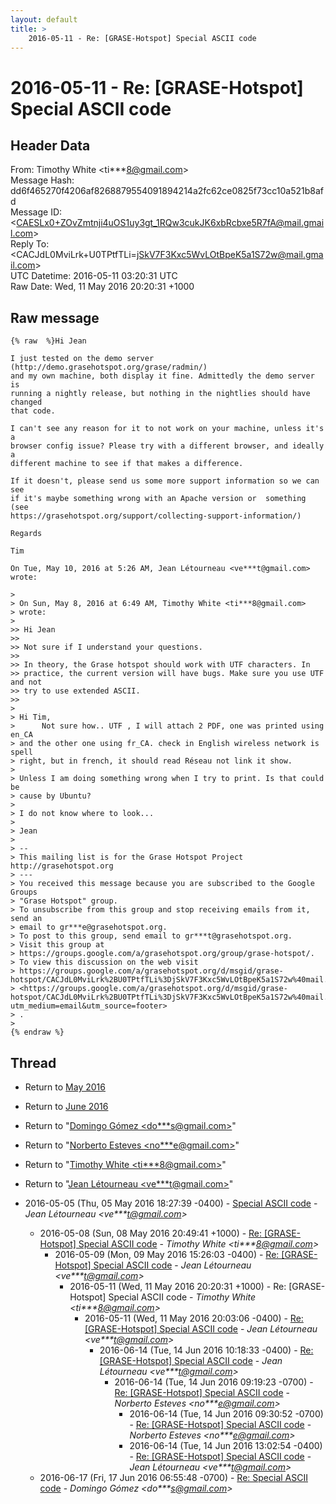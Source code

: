 ```yaml
---
layout: default
title: >
    2016-05-11 - Re: [GRASE-Hotspot] Special ASCII code
---
```


# 2016-05-11 - Re: [GRASE-Hotspot] Special ASCII code

## Header Data

From: Timothy White \<ti***8@gmail.com\><br>
Message Hash: dd6f465270f4206af8268879554091894214a2fc62ce0825f73cc10a521b8afd<br>
Message ID: \<CAESLx0+ZOvZmtnji4uOS1uy3gt_1RQw3cukJK6xbRcbxe5R7fA@mail.gmail.com\><br>
Reply To: \<CACJdL0MviLrk+U0TPtfTLi=jSkV7F3Kxc5WvLOtBpeK5a1S72w@mail.gmail.com\><br>
UTC Datetime: 2016-05-11 03:20:31 UTC<br>
Raw Date: Wed, 11 May 2016 20:20:31 +1000<br>

## Raw message

```
{% raw  %}Hi Jean

I just tested on the demo server (http://demo.grasehotspot.org/grase/radmin/)
and my own machine, both display it fine. Admittedly the demo server is
running a nightly release, but nothing in the nightlies should have changed
that code.

I can't see any reason for it to not work on your machine, unless it's a
browser config issue? Please try with a different browser, and ideally a
different machine to see if that makes a difference.

If it doesn't, please send us some more support information so we can see
if it's maybe something wrong with an Apache version or  something (see
https://grasehotspot.org/support/collecting-support-information/)

Regards

Tim

On Tue, May 10, 2016 at 5:26 AM, Jean Létourneau <ve***t@gmail.com> wrote:

>
> On Sun, May 8, 2016 at 6:49 AM, Timothy White <ti***8@gmail.com>
> wrote:
>
>> Hi Jean
>>
>> Not sure if I understand your questions.
>>
>> In theory, the Grase hotspot should work with UTF characters. In
>> practice, the current version will have bugs. Make sure you use UTF and not
>> try to use extended ASCII.
>>
>
> ​Hi Tim,
>      Not sure how.. UTF , I will attach 2 PDF, one was printed using en_CA
> and the other one using fr_CA. check in English wireless network is spell
> right, but in french, it should read Réseau not link it show.
>
> Unless I am doing something wrong when I try to print. Is that could be
> cause by Ubuntu?
>
> I do not know where to look...
>
> Jean
>
> --
> This mailing list is for the Grase Hotspot Project http://grasehotspot.org
> ---
> You received this message because you are subscribed to the Google Groups
> "Grase Hotspot" group.
> To unsubscribe from this group and stop receiving emails from it, send an
> email to gr***e@grasehotspot.org.
> To post to this group, send email to gr***t@grasehotspot.org.
> Visit this group at
> https://groups.google.com/a/grasehotspot.org/group/grase-hotspot/.
> To view this discussion on the web visit
> https://groups.google.com/a/grasehotspot.org/d/msgid/grase-hotspot/CACJdL0MviLrk%2BU0TPtfTLi%3DjSkV7F3Kxc5WvLOtBpeK5a1S72w%40mail.gmail.com
> <https://groups.google.com/a/grasehotspot.org/d/msgid/grase-hotspot/CACJdL0MviLrk%2BU0TPtfTLi%3DjSkV7F3Kxc5WvLOtBpeK5a1S72w%40mail.gmail.com?utm_medium=email&utm_source=footer>
> .
>
{% endraw %}
```

## Thread

+ Return to [May 2016](/archive/2016/05)
+ Return to [June 2016](/archive/2016/06)

+ Return to "[Domingo Gómez <do***s<span>@</span>gmail.com>](/authors/do___s_at_gmail_com)"
+ Return to "[Norberto Esteves <no***e<span>@</span>gmail.com>](/authors/no___e_at_gmail_com)"
+ Return to "[Timothy White <ti***8<span>@</span>gmail.com>](/authors/ti___8_at_gmail_com)"
+ Return to "[Jean Létourneau <ve***t<span>@</span>gmail.com>](/authors/ve___t_at_gmail_com)"

+ 2016-05-05 (Thu, 05 May 2016 18:27:39 -0400) - [Special ASCII code](/archive/2016/05/e025d7e4c8b502394092d61b52e244b38383481918d636c82d90ac95598b6cc5) - _Jean Létourneau \<ve***t@gmail.com\>_
  + 2016-05-08 (Sun, 08 May 2016 20:49:41 +1000) - [Re: [GRASE-Hotspot] Special ASCII code](/archive/2016/05/f11bde63f6ecd166b8176b79ff9a70737fc37941df871e6e12f7863a93de5a75) - _Timothy White \<ti***8@gmail.com\>_
    + 2016-05-09 (Mon, 09 May 2016 15:26:03 -0400) - [Re: [GRASE-Hotspot] Special ASCII code](/archive/2016/05/6d067203a3178e2e6302b907527736d1e6bb14a00fb43ed5dc093b8cc26f9a0d) - _Jean Létourneau \<ve***t@gmail.com\>_
      + 2016-05-11 (Wed, 11 May 2016 20:20:31 +1000) - Re: [GRASE-Hotspot] Special ASCII code - _Timothy White \<ti***8@gmail.com\>_
        + 2016-05-11 (Wed, 11 May 2016 20:03:06 -0400) - [Re: [GRASE-Hotspot] Special ASCII code](/archive/2016/05/952c0cde5873484ec539d071aff40dbf27fc981112ff8d253ea300ebc56c8a43) - _Jean Létourneau \<ve***t@gmail.com\>_
          + 2016-06-14 (Tue, 14 Jun 2016 10:18:33 -0400) - [Re: [GRASE-Hotspot] Special ASCII code](/archive/2016/06/23592d791abc27e5d46f71d50f5cde88cab4fbdff4bc1f22705b24cfb43b4a8e) - _Jean Létourneau \<ve***t@gmail.com\>_
            + 2016-06-14 (Tue, 14 Jun 2016 09:19:23 -0700) - [Re: [GRASE-Hotspot] Special ASCII code](/archive/2016/06/1541a6bd8b6d9b44ec9ffb2c69385ba69ae1e1f5a6f636087f1ad60706e9fa19) - _Norberto Esteves \<no***e@gmail.com\>_
              + 2016-06-14 (Tue, 14 Jun 2016 09:30:52 -0700) - [Re: [GRASE-Hotspot] Special ASCII code](/archive/2016/06/4bff8e29293cab197e7325933d6b2f93ce20fcd65203a2d5dbd632391ae840df) - _Norberto Esteves \<no***e@gmail.com\>_
              + 2016-06-14 (Tue, 14 Jun 2016 13:02:54 -0400) - [Re: [GRASE-Hotspot] Special ASCII code](/archive/2016/06/9f68822786beb4145ae09298e3419d0a903a345a7100fb8e26bfae767bdfd82d) - _Jean Létourneau \<ve***t@gmail.com\>_
  + 2016-06-17 (Fri, 17 Jun 2016 06:55:48 -0700) - [Re: Special ASCII code](/archive/2016/06/0ebc9db127b6d613e9937718660777cb9fedce713d67840d9ea78ffb1c74b251) - _Domingo Gómez \<do***s@gmail.com\>_


